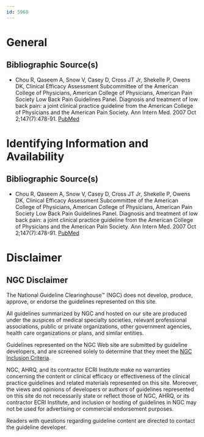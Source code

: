 ```yaml
---
id: 5968
---
```


# General

## Bibliographic Source(s)

- Chou R, Qaseem A, Snow V, Casey D, Cross JT Jr, Shekelle P, Owens DK, Clinical Efficacy Assessment Subcommittee of the American College of Physicians, American College of Physicians, American Pain Society Low Back Pain Guidelines Panel. Diagnosis and treatment of low back pain: a joint clinical practice guideline from the American College of Physicians and the American Pain Society. Ann Intern Med. 2007 Oct 2;147(7):478-91. [ PubMed ](http://www.ncbi.nlm.nih.gov/entrez/query.fcgi?cmd=Retrieve&db=pubmed&dopt=Abstract&list_uids=17909209)

# Identifying Information and Availability

## Bibliographic Source(s)

- Chou R, Qaseem A, Snow V, Casey D, Cross JT Jr, Shekelle P, Owens DK, Clinical Efficacy Assessment Subcommittee of the American College of Physicians, American College of Physicians, American Pain Society Low Back Pain Guidelines Panel. Diagnosis and treatment of low back pain: a joint clinical practice guideline from the American College of Physicians and the American Pain Society. Ann Intern Med. 2007 Oct 2;147(7):478-91. [ PubMed ](http://www.ncbi.nlm.nih.gov/entrez/query.fcgi?cmd=Retrieve&db=pubmed&dopt=Abstract&list_uids=17909209)

# Disclaimer

## NGC Disclaimer

The National Guideline Clearinghouse™ (NGC) does not develop, produce, approve, or endorse the guidelines represented on this site.

All guidelines summarized by NGC and hosted on our site are produced under the auspices of medical specialty societies, relevant professional associations, public or private organizations, other government agencies, health care organizations or plans, and similar entities.

Guidelines represented on the NGC Web site are submitted by guideline developers, and are screened solely to determine that they meet the [NGC Inclusion Criteria](/help-and-about/summaries/inclusion-criteria).

NGC, AHRQ, and its contractor ECRI Institute make no warranties concerning the content or clinical efficacy or effectiveness of the clinical practice guidelines and related materials represented on this site. Moreover, the views and opinions of developers or authors of guidelines represented on this site do not necessarily state or reflect those of NGC, AHRQ, or its contractor ECRI Institute, and inclusion or hosting of guidelines in NGC may not be used for advertising or commercial endorsement purposes.

Readers with questions regarding guideline content are directed to contact the guideline developer.

